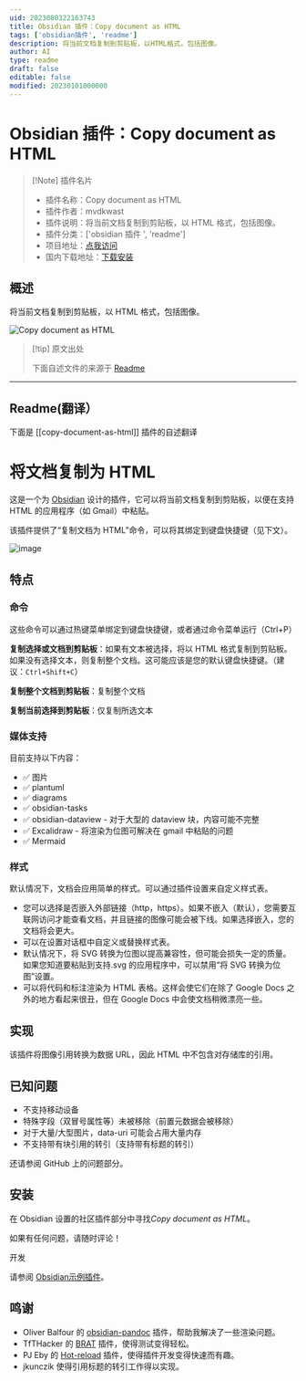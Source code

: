 ```yaml
---
uid: 2023080322163743
title: Obsidian 插件：Copy document as HTML
tags: ['obsidian插件', 'readme']
description: 将当前文档复制到剪贴板，以HTML格式，包括图像。
author: AI
type: readme
draft: false
editable: false
modified: 20230101000000
---
```


# Obsidian 插件：Copy document as HTML

> [!Note] 插件名片
> - 插件名称：Copy document as HTML
> - 插件作者：mvdkwast
> - 插件说明：将当前文档复制到剪贴板，以 HTML 格式，包括图像。
> - 插件分类：['obsidian 插件 ', 'readme']
> - 项目地址：[点我访问](https://github.com/mvdkwast/obsidian-copy-as-html)
> - 国内下载地址：[下载安装](https://pkmer.cn/products/plugin/pluginMarket/?copy-document-as-html)

## 概述

将当前文档复制到剪贴板，以 HTML 格式，包括图像。

![Copy document as HTML](https://cdn.pkmer.cn/covers/copy-document-as-html.png!pkmer)

> [!tip] 原文出处
>
>下面自述文件的来源于 [Readme](https://ghproxy.net/https://raw.githubusercontent.com/mvdkwast/obsidian-copy-as-html/master/README.md)

---

## Readme(翻译）

下面是 [[copy-document-as-html]] 插件的自述翻译

# 将文档复制为 HTML

这是一个为 [Obsidian](https://obsidian.md) 设计的插件，它可以将当前文档复制到剪贴板，以便在支持 HTML 的应用程序（如 Gmail）中粘贴。

该插件提供了“复制文档为 HTML”命令，可以将其绑定到键盘快捷键（见下文）。

![image](https://user-images.githubusercontent.com/2441349/202304790-aea2a29e-2ed8-4ba2-bfb6-caaeb823e6f0.png)

## 特点

### 命令

这些命令可以通过热键菜单绑定到键盘快捷键，或者通过命令菜单运行（Ctrl+P）

**复制选择或文档到剪贴板**：如果有文本被选择，将以 HTML 格式复制到剪贴板。如果没有选择文本，则复制整个文档。这可能应该是您的默认键盘快捷键。（建议：`Ctrl+Shift+C`）

**复制整个文档到剪贴板**：复制整个文档

**复制当前选择到剪贴板**：仅复制所选文本

### 媒体支持

目前支持以下内容：

- ✅ 图片
- ✅ plantuml
- ✅ diagrams
- ✅ obsidian-tasks
- ✅ obsidian-dataview - 对于大型的 dataview 块，内容可能不完整
- ✅ Excalidraw - 将渲染为位图可解决在 gmail 中粘贴的问题
- ✅ Mermaid

### 样式

默认情况下，文档会应用简单的样式。可以通过插件设置来自定义样式表。

- 您可以选择是否嵌入外部链接（http，https）。如果不嵌入（默认），您需要互联网访问才能查看文档，并且链接的图像可能会被下线。如果选择嵌入，您的文档将会更大。
- 可以在设置对话框中自定义或替换样式表。
- 默认情况下，将 SVG 转换为位图以提高兼容性，但可能会损失一定的质量。如果您知道要粘贴到支持.svg 的应用程序中，可以禁用“将 SVG 转换为位图”设置。
- 可以将代码和标注渲染为 HTML 表格。这样会使它们在除了 Google Docs 之外的地方看起来很丑，但在 Google Docs 中会使文档稍微漂亮一些。

## 实现

该插件将图像引用转换为数据 URL，因此 HTML 中不包含对存储库的引用。

## 已知问题

- 不支持移动设备
- 特殊字段（双冒号属性等）未被移除（前置元数据会被移除）
- 对于大量/大型图片，data-uri 可能会占用大量内存
- 不支持带有块引用的转引（支持带有标题的转引）

还请参阅 GitHub 上的问题部分。

## 安装

在 Obsidian 设置的社区插件部分中寻找*Copy document as HTML*。

如果有任何问题，请随时评论！

开发

请参阅 [Obsidian示例插件](https://github.com/obsidianmd/obsidian-sample-plugin)。

## 鸣谢

- Oliver Balfour 的 [obsidian-pandoc](https://github.com/OliverBalfour/obsidian-pandoc) 插件，帮助我解决了一些渲染问题。
- TfTHacker 的 [BRAT](https://github.com/TfTHacker/obsidian42-brat) 插件，使得测试变得轻松。
- PJ Eby 的 [Hot-reload](https://github.com/pjeby/hot-reload) 插件，使得插件开发变得快速而有趣。
- jkunczik 使得引用标题的转引工作得以实现。



